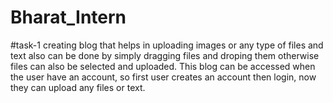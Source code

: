 # Bharat_Intern
#task-1
creating blog that helps in uploading images or any type of files and text also can be done by simply dragging files and droping them otherwise files can also be selected and uploaded.
This blog can be accessed when the user have an account, so first user creates an account then login, now they can upload any files or text.
